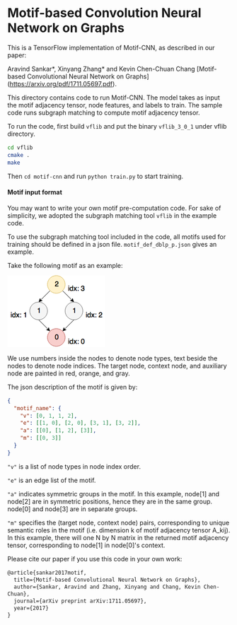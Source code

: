 # Motif-based Convolution Neural Network on Graphs

This is a TensorFlow implementation of Motif-CNN, as described in our paper:

Aravind Sankar*, Xinyang Zhang* and Kevin Chen-Chuan Chang [Motif-based Convolutional Neural Network on Graphs] (https://arxiv.org/pdf/1711.05697.pdf). 

This directory contains code to run Motif-CNN. The model takes as input the motif adjacency tensor, node features, and labels to train. The sample code runs subgraph matching to compute motif adjacency tensor.

To run the code, first build `vflib` and put the binary `vflib_3_0_1` under vflib directory.

```bash
cd vflib
cmake .
make
```


Then `cd motif-cnn` and run `python train.py` to start training.


#### Motif input format
You may want to write your own motif pre-computation code. For sake of simplicity, we adopted the subgraph matching tool `vflib` in the example code.

To use the subgraph matching tool included in the code, all motifs used for training should be defined in a json file. `motif_def_dblp_p.json` gives an example.

Take the following motif as an example:

![motif_example](img/example.png)

We use numbers inside the nodes to denote node types, text beside the nodes to denote node indices. The target node, context node, and auxiliary node are painted in red, orange, and gray.

The json description of the motif is given by:

```json
{
  "motif_name": {
    "v": [0, 1, 1, 2],
    "e": [[1, 0], [2, 0], [3, 1], [3, 2]],
    "a": [[0], [1, 2], [3]],
    "m": [[0, 3]]
  }
}
```
`"v"` is a list of node types in node index order.

`"e"` is an edge list of the motif.

`"a"` indicates symmetric groups in the motif. In this example, node[1] and node[2] are in symmetric positions, hence they are in the same group. node[0] and node[3] are in separate groups.

`"m"` specifies the (target node, context node) pairs, corresponding to unique semantic roles in the motif (i.e. dimension k of motif adjacency tensor A_kij). In this example, there will one N by N matrix in the returned motif adjacency tensor, corresponding to node[1] in node[0]'s context.

Please cite our paper if you use this code in your own work:

```
@article{sankar2017motif,
  title={Motif-based Convolutional Neural Network on Graphs},
  author={Sankar, Aravind and Zhang, Xinyang and Chang, Kevin Chen-Chuan},
  journal={arXiv preprint arXiv:1711.05697},
  year={2017}
}
```
